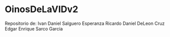 # OinosDeLaVIDv2
Repositorio de: 
Ivan Daniel Salguero Esperanza
Ricardo Daniel DeLeon Cruz
Edgar Enrique Sarco Garcia
